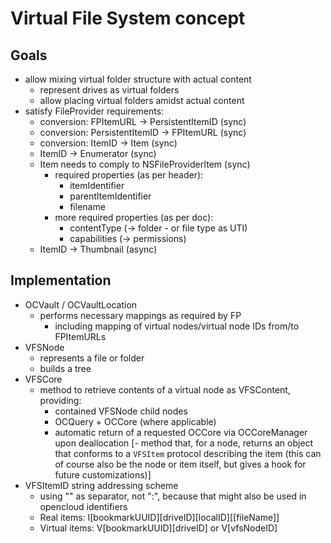 #  Virtual File System concept

## Goals
- allow mixing virtual folder structure with actual content
	- represent drives as virtual folders
	- allow placing virtual folders amidst actual content
- satisfy FileProvider requirements:
	- conversion: FPItemURL -> PersistentItemID (sync)
	- conversion: PersistentItemID -> FPItemURL (sync)
	- conversion: ItemID -> Item (sync)
	- ItemID -> Enumerator (sync)
	- Item needs to comply to NSFileProviderItem (sync)
		- required properties (as per header):
			- itemIdentifier
			- parentItemIdentifier
			- filename
		- more required properties (as per doc):
			- contentType (-> folder - or file type as UTI)
			- capabilities (-> permissions)
	- ItemID -> Thumbnail (async)

## Implementation
- OCVault / OCVaultLocation
	- performs necessary mappings as required by FP
		- including mapping of virtual nodes/virtual node IDs from/to FPItemURLs
- VFSNode
	- represents a file or folder
	- builds a tree
- VFSCore
	- method to retrieve contents of a virtual node as VFSContent, providing:
		- contained VFSNode child nodes
		- OCQuery + OCCore (where applicable)
		- automatic return of a requested OCCore via OCCoreManager upon deallocation
	[- method that, for a node, returns an object that conforms to a `VFSItem` protocol describing the item (this can of course also be the node or item itself, but gives a hook for future customizations)]
- VFSItemID string addressing scheme
	- using "\" as separator, not ":", because that might also be used in opencloud identifiers
	- Real items: 	 I\[bookmarkUUID]\[driveID]\[localID][\[fileName]]
	- Virtual items: V\[bookmarkUUID]\[driveID] or V\[vfsNodeID]

